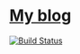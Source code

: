 # [My blog](https://xxyzz-f0041.firebaseapp.com)

[![Build Status](https://travis-ci.org/xxyzz/myblog.svg?branch=master)](https://travis-ci.org/xxyzz/myblog)
